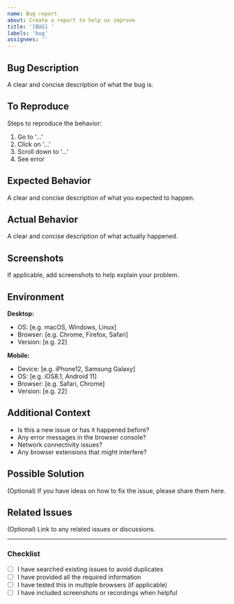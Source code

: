 ```yaml
---
name: Bug report
about: Create a report to help us improve
title: '[BUG] '
labels: 'bug'
assignees: ''
---
```


## Bug Description
A clear and concise description of what the bug is.

## To Reproduce
Steps to reproduce the behavior:
1. Go to '...'
2. Click on '...'
3. Scroll down to '...'
4. See error

## Expected Behavior
A clear and concise description of what you expected to happen.

## Actual Behavior
A clear and concise description of what actually happened.

## Screenshots
If applicable, add screenshots to help explain your problem.

## Environment
**Desktop:**
- OS: [e.g. macOS, Windows, Linux]
- Browser: [e.g. Chrome, Firefox, Safari]
- Version: [e.g. 22]

**Mobile:**
- Device: [e.g. iPhone12, Samsung Galaxy]
- OS: [e.g. iOS8.1, Android 11]
- Browser: [e.g. Safari, Chrome]
- Version: [e.g. 22]

## Additional Context
- Is this a new issue or has it happened before?
- Any error messages in the browser console?
- Network connectivity issues?
- Any browser extensions that might interfere?

## Possible Solution
(Optional) If you have ideas on how to fix the issue, please share them here.

## Related Issues
(Optional) Link to any related issues or discussions.

---

### Checklist
- [ ] I have searched existing issues to avoid duplicates
- [ ] I have provided all the required information
- [ ] I have tested this in multiple browsers (if applicable)
- [ ] I have included screenshots or recordings when helpful